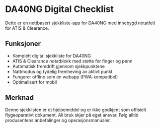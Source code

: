 
# DA40NG Digital Checklist

Dette er en nettbasert sjekkliste-app for DA40NG med innebygd notatfelt for ATIS & Clearance.

## Funksjoner
- Komplett digital sjekkliste for DA40NG
- ATIS & Clearance notatblokk med støtte for finger og penn
- Automatisk fremdrift gjennom sjekkpunktene
- Nattmodus og tydelig fremheving av aktivt punkt
- Fungerer offline som en webapp (PWA-kompatibel)
- Optimalisert for mobil

## Merknad
Denne sjekklisten er et hjelpemiddel og er ikke godkjent som offisielt flygeoperativt dokument. All bruk skjer på eget ansvar. Følg alltid produsentens anbefalinger og operasjonsmanualer.
